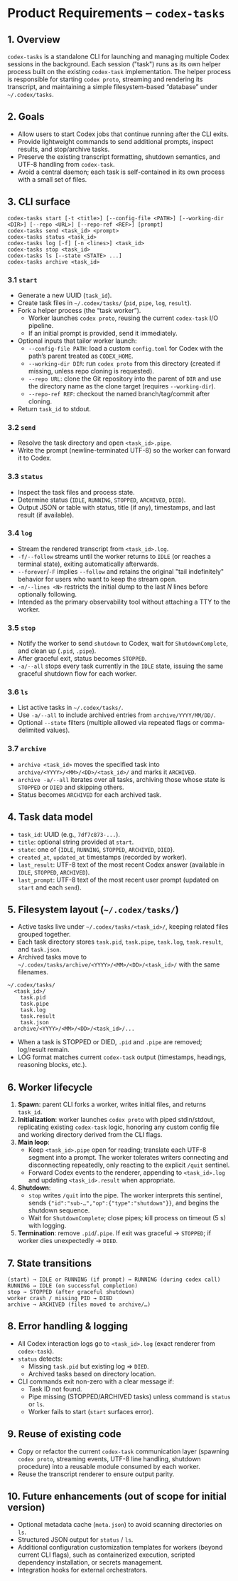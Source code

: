 # Product Requirements – `codex-tasks`

## 1. Overview
`codex-tasks` is a standalone CLI for launching and managing multiple Codex sessions in the background. Each session ("task") runs as its own helper process built on the existing `codex-task` implementation. The helper process is responsible for starting `codex proto`, streaming and rendering its transcript, and maintaining a simple filesystem-based “database” under `~/.codex/tasks`.

## 2. Goals
- Allow users to start Codex jobs that continue running after the CLI exits.
- Provide lightweight commands to send additional prompts, inspect results, and stop/archive tasks.
- Preserve the existing transcript formatting, shutdown semantics, and UTF-8 handling from `codex-task`.
- Avoid a central daemon; each task is self-contained in its own process with a small set of files.

## 3. CLI surface
```
codex-tasks start [-t <title>] [--config-file <PATH>] [--working-dir <DIR>] [--repo <URL>] [--repo-ref <REF>] [prompt]
codex-tasks send <task_id> <prompt>
codex-tasks status <task_id>
codex-tasks log [-f] [-n <lines>] <task_id>
codex-tasks stop <task_id>
codex-tasks ls [--state <STATE> ...]
codex-tasks archive <task_id>
```
### 3.1 `start`
- Generate a new UUID (`task_id`).
- Create task files in `~/.codex/tasks/` (`pid`, `pipe`, `log`, `result`).
- Fork a helper process (the “task worker”).
  - Worker launches `codex proto`, reusing the current `codex-task` I/O pipeline.
  - If an initial prompt is provided, send it immediately.
- Optional inputs that tailor worker launch:
  - `--config-file PATH`: load a custom `config.toml` for Codex with the path’s parent treated as `CODEX_HOME`.
  - `--working-dir DIR`: run `codex proto` from this directory (created if missing, unless repo cloning is requested).
  - `--repo URL`: clone the Git repository into the parent of `DIR` and use the directory name as the clone target (requires `--working-dir`).
  - `--repo-ref REF`: checkout the named branch/tag/commit after cloning.
- Return `task_id` to stdout.

### 3.2 `send`
- Resolve the task directory and open `<task_id>.pipe`.
- Write the prompt (newline-terminated UTF-8) so the worker can forward it to Codex.

### 3.3 `status`
- Inspect the task files and process state.
- Determine status (`IDLE`, `RUNNING`, `STOPPED`, `ARCHIVED`, `DIED`).
- Output JSON or table with status, title (if any), timestamps, and last result (if available).

### 3.4 `log`
- Stream the rendered transcript from `<task_id>.log`.
- `-f/--follow` streams until the worker returns to `IDLE` (or reaches a terminal state), exiting automatically afterwards.
- `--forever`/`-F` implies `--follow` and retains the original "tail indefinitely" behavior for users who want to keep the stream open.
- `-n/--lines <N>` restricts the initial dump to the last *N* lines before optionally following.
- Intended as the primary observability tool without attaching a TTY to the worker.

### 3.5 `stop`
- Notify the worker to send `shutdown` to Codex, wait for `ShutdownComplete`, and clean up (`.pid`, `.pipe`).
- After graceful exit, status becomes `STOPPED`.
- `-a/--all` stops every task currently in the `IDLE` state, issuing the same graceful shutdown flow for each worker.

### 3.6 `ls`
- List active tasks in `~/.codex/tasks/`.
- Use `-a/--all` to include archived entries from `archive/YYYY/MM/DD/`.
- Optional `--state` filters (multiple allowed via repeated flags or comma-delimited values).

### 3.7 `archive`
- `archive <task_id>` moves the specified task into `archive/<YYYY>/<MM>/<DD>/<task_id>/` and marks it `ARCHIVED`.
- `archive -a/--all` iterates over all tasks, archiving those whose state is `STOPPED` or `DIED` and skipping others.
- Status becomes `ARCHIVED` for each archived task.

## 4. Task data model
- `task_id`: UUID (e.g., `7df7c873-...`).
- `title`: optional string provided at `start`.
- `state`: one of {`IDLE`, `RUNNING`, `STOPPED`, `ARCHIVED`, `DIED`}.
- `created_at`, `updated_at` timestamps (recorded by worker).
- `last_result`: UTF-8 text of the most recent Codex answer (available in `IDLE`, `STOPPED`, `ARCHIVED`).
- `last_prompt`: UTF-8 text of the most recent user prompt (updated on `start` and each `send`).

## 5. Filesystem layout (`~/.codex/tasks/`)
- Active tasks live under `~/.codex/tasks/<task_id>/`, keeping related files grouped together.
- Each task directory stores `task.pid`, `task.pipe`, `task.log`, `task.result`, and `task.json`.
- Archived tasks move to `~/.codex/tasks/archive/<YYYY>/<MM>/<DD>/<task_id>/` with the same filenames.

```
~/.codex/tasks/
  <task_id>/
    task.pid
    task.pipe
    task.log
    task.result
    task.json
  archive/<YYYY>/<MM>/<DD>/<task_id>/...
```
- When a task is STOPPED or DIED, `.pid` and `.pipe` are removed; log/result remain.
- LOG format matches current `codex-task` output (timestamps, headings, reasoning blocks, etc.).

## 6. Worker lifecycle
1. **Spawn**: parent CLI forks a worker, writes initial files, and returns `task_id`.
2. **Initialization**: worker launches `codex proto` with piped stdin/stdout, replicating existing `codex-task` logic, honoring any custom config file and working directory derived from the CLI flags.
3. **Main loop**:
   - Keep `<task_id>.pipe` open for reading; translate each UTF-8 segment into a prompt. The worker tolerates writers connecting and disconnecting repeatedly, only reacting to the explicit `/quit` sentinel.
   - Forward Codex events to the renderer, appending to `<task_id>.log` and updating `<task_id>.result` when appropriate.
4. **Shutdown**:
   - `stop` writes `/quit` into the pipe. The worker interprets this sentinel, sends `{"id":"sub-…","op":{"type":"shutdown"}}`, and begins the shutdown sequence.
   - Wait for `ShutdownComplete`; close pipes; kill process on timeout (5 s) with logging.
5. **Termination**: remove `.pid`/`.pipe`. If exit was graceful → `STOPPED`; if worker dies unexpectedly → `DIED`.

## 7. State transitions
```
(start) → IDLE or RUNNING (if prompt) ↔ RUNNING (during codex call)
RUNNING → IDLE (on successful completion)
stop → STOPPED (after graceful shutdown)
worker crash / missing PID → DIED
archive → ARCHIVED (files moved to archive/…)
```

## 8. Error handling & logging
- All Codex interaction logs go to `<task_id>.log` (exact renderer from `codex-task`).
- `status` detects:
  - Missing `task.pid` but existing log ⇒ `DIED`.
  - Archived tasks based on directory location.
- CLI commands exit non-zero with a clear message if:
  - Task ID not found.
  - Pipe missing (STOPPED/ARCHIVED tasks) unless command is `status` or `ls`.
  - Worker fails to start (`start` surfaces error).

## 9. Reuse of existing code
- Copy or refactor the current `codex-task` communication layer (spawning `codex proto`, streaming events, UTF-8 line handling, shutdown procedure) into a reusable module consumed by each worker.
- Reuse the transcript renderer to ensure output parity.

## 10. Future enhancements (out of scope for initial version)
- Optional metadata cache (`meta.json`) to avoid scanning directories on `ls`.
- Structured JSON output for `status` / `ls`.
- Additional configuration customization templates for workers (beyond current CLI flags), such as containerized execution, scripted dependency installation, or secrets management.
- Integration hooks for external orchestrators.
